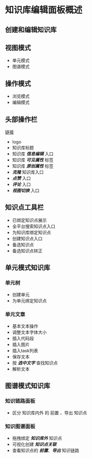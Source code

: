 # 知识库编辑面板概述

## 创建和编辑知识库


## 视图模式

- 单元模式
- 图谱模式


## 操作模式

- 浏览模式
- 编辑模式

## 头部操作栏
[链接](./1.创建知识库.md)
- logo
- 知识库标题
- 知识库 ***信息编辑*** 入口
- 知识库 ***可见属性*** 标签
- 知识库 ***原创属性*** 标签
- ***克隆*** 知识库入口
- ***点赞*** 入口
- ***评论*** 入口
- ***视图切换*** 入口

## 知识点工具栏

- 已绑定知识点展示
- 全平台搜索知识点入口
- 为知识库绑定知识点
- 创建知识点入口
- 备选知识点
- 备选知识点转正

## 单元模式知识库

### 单元树

- 创建单元
- 为单元绑定知识点

### 单元文章

- 基本文本操作
- 调整文本字体大小
- 插入代码段
- 插入图片
- 插入task列表
- 保存文本
- 按 ***选中文字*** 查找知识点
- 解析文本


## 图谱模式知识库

### 知识链路面板

- 区分 知识库内外 的 前置 、导出 知识点

### 知识图谱面板

- 拖拽绑定 ***知识库外*** 知识点
- 可视化创建 ***知识点关联***
- 查看知识点的 ***前置***、***导出*** 知识链路
